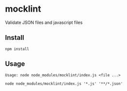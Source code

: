 # mocklint

Validate JSON files and  javascript files

## Install

```
npm install
```

## Usage

```console
Usage: node node_modules/mocklint/index.js <file ...>

node node_modules/mocklint/index.js '*.js' '**/*.json'

```